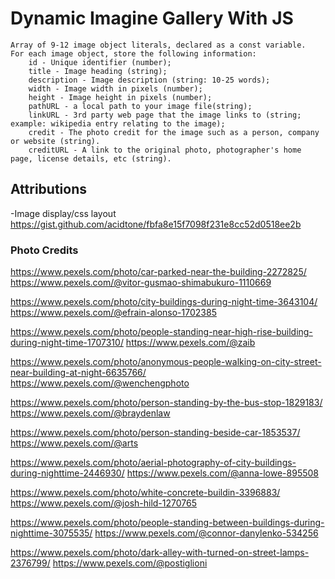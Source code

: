 # Dynamic Imagine Gallery With JS

 
    Array of 9-12 image object literals, declared as a const variable.
    For each image object, store the following information:
        id - Unique identifier (number);
        title - Image heading (string);
        description - Image description (string: 10-25 words);
        width - Image width in pixels (number);
        height - Image height in pixels (number);
        pathURL - a local path to your image file(string);
        linkURL - 3rd party web page that the image links to (string; example: wikipedia entry relating to the image);
        credit - The photo credit for the image such as a person, company or website (string).
        creditURL - A link to the original photo, photographer's home page, license details, etc (string).






## Attributions
-Image display/css layout
 https://gist.github.com/acidtone/fbfa8e15f7098f231e8cc52d0518ee2b

### Photo Credits
https://www.pexels.com/photo/car-parked-near-the-building-2272825/
https://www.pexels.com/@vitor-gusmao-shimabukuro-1110669

https://www.pexels.com/photo/city-buildings-during-night-time-3643104/
https://www.pexels.com/@efrain-alonso-1702385

https://www.pexels.com/photo/people-standing-near-high-rise-building-during-night-time-1707310/
https://www.pexels.com/@zaib

https://www.pexels.com/photo/anonymous-people-walking-on-city-street-near-building-at-night-6635766/
https://www.pexels.com/@wenchengphoto

https://www.pexels.com/photo/person-standing-by-the-bus-stop-1829183/
https://www.pexels.com/@braydenlaw

https://www.pexels.com/photo/person-standing-beside-car-1853537/
https://www.pexels.com/@arts

https://www.pexels.com/photo/aerial-photography-of-city-buildings-during-nighttime-2446930/
https://www.pexels.com/@anna-lowe-895508

https://www.pexels.com/photo/white-concrete-buildin-3396883/
https://www.pexels.com/@josh-hild-1270765

https://www.pexels.com/photo/people-standing-between-buildings-during-nighttime-3075535/
https://www.pexels.com/@connor-danylenko-534256

https://www.pexels.com/photo/dark-alley-with-turned-on-street-lamps-2376799/
https://www.pexels.com/@postiglioni